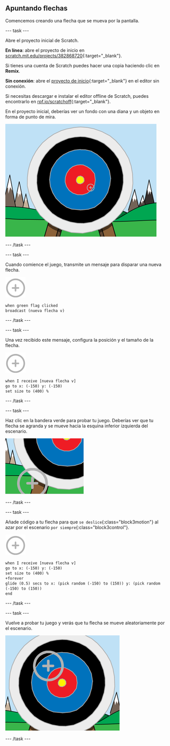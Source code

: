 ## Apuntando flechas

Comencemos creando una flecha que se mueva por la pantalla.

--- task ---

Abre el proyecto inicial de Scratch.

**En línea**: abre el proyecto de inicio en [scratch.mit.edu/projects/382868720](https://scratch.mit.edu/projects/382868720){:target="_blank"}.

Si tienes una cuenta de Scratch puedes hacer una copia haciendo clic en **Remix**.

**Sin conexión**: abre el [proyecto de inicio](http://rpf.io/p/es-LA/archery-go){:target="_blank"} en el editor sin conexión.

Si necesitas descargar e instalar el editor offline de Scratch, puedes encontrarlo en [rpf.io/scratchoff](http://rpf.io/scratchoff){:target="_blank"}.

En el proyecto inicial, deberías ver un fondo con una diana y un objeto en forma de punto de mira.

![proyectos iniciales](images/archery-starter.png)

--- /task ---

--- task ---

Cuando comience el juego, transmite un mensaje para disparar una nueva flecha.

![objeto blanco](images/target-sprite.png)

```blocks3
when green flag clicked
broadcast (nueva flecha v)
```

--- /task ---

--- task ---

Una vez recibido este mensaje, configura la posición y el tamaño de la flecha.

![objeto blanco](images/target-sprite.png)

```blocks3
when I receive [nueva flecha v]
go to x: (-150) y: (-150)
set size to (400) %
```

--- /task ---

--- task ---

Haz clic en la bandera verde para probar tu juego. Deberías ver que tu flecha se agranda y se mueve hacia la esquina inferior izquierda del escenario.

![objeto blanco más grande en la parte inferior izquierda del escenario](images/archery-start-test.png)

--- /task ---

--- task ---

Añade código a tu flecha para que `se deslice`{:class="block3motion"} al azar por el escenario `por siempre`{:class="block3control"}.

![objeto blanco](images/target-sprite.png)

```blocks3
when I receive [nueva flecha v]
go to x: (-150) y: (-150)
set size to (400) %
+forever
glide (0.5) secs to x: (pick random (-150) to (150)) y: (pick random (-150) to (150))
end
```

--- /task ---

--- task ---

Vuelve a probar tu juego y verás que tu flecha se mueve aleatoriamente por el escenario.

![objetivo en una posición diferente](images/archery-glide-test.png)

--- /task ---